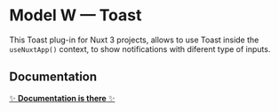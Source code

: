# Model W &mdash; Toast

This Toast plug-in for Nuxt 3 projects, allows to use Toast inside the `useNuxtApp()` context,
to show notifications with diferent type of inputs.

## Documentation

[✨ **Documentation is there** ✨](https://model-w-toast.readthedocs.io/en/latest/)
